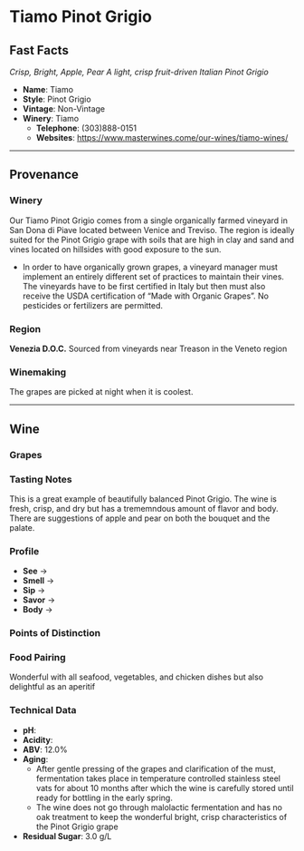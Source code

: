 # Tiamo Pinot Grigio
## Fast Facts
*Crisp, Bright, Apple, Pear*
*A light, crisp fruit-driven Italian Pinot Grigio*
- **Name**: Tiamo
- **Style**: Pinot Grigio
- **Vintage**: Non-Vintage
- **Winery**: Tiamo
	- **Telephone**: (303)888-0151
	- **Websites**: https://www.masterwines.come/our-wines/tiamo-wines/
- - - -
## Provenance
### Winery 
Our Tiamo Pinot Grigio comes from a single organically farmed vineyard in San Dona di Piave located between Venice and Treviso. The region is ideally suited for the Pinot Grigio grape with soils that are high in clay and sand and vines located on hillsides with good exposure to the sun.
* In order to have organically grown grapes, a vineyard manager must implement an entirely different set of practices to maintain their vines. The vineyards have to be first certified in Italy but then must also receive the USDA certification of “Made with Organic Grapes”. No pesticides or fertilizers are permitted.
### Region
**Venezia D.O.C.**
Sourced from vineyards near Treason in the Veneto region
### Winemaking 
The grapes are picked at night when it is coolest.
- - - -
## Wine
### Grapes
### Tasting Notes
This is a great example of beautifully balanced Pinot Grigio. The wine is fresh, crisp, and dry but has a trememndous amount of flavor and body. There are suggestions of apple and pear on both the bouquet and the palate.
### Profile
- **See** →  
- **Smell** → 
- **Sip** → 
- **Savor** → 
- **Body** → 
### Points of Distinction
### Food Pairing
Wonderful with all seafood, vegetables, and chicken dishes but also delightful as an aperitif
### Technical Data
- **pH**: 
- **Acidity**: 
- **ABV**: 12.0%
- **Aging**: 
	- After gentle pressing of the grapes and clarification of the must, fermentation takes place in temperature controlled stainless steel vats for about 10 months after which the wine is carefully stored until ready for bottling in the early spring.
	- The wine does not go through malolactic fermentation and has no oak treatment to keep the wonderful bright, crisp characteristics of the Pinot Grigio grape
- **Residual Sugar**:  3.0 g/L